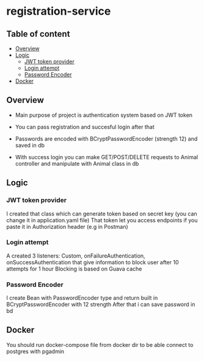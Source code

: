 # registration-service

## Table of content ##
- [Overview](#Overview)
- [Logic](#Logic)
  - [JWT token provider](#JWT-token-provider)
  - [Login attempt](#Login-attempt)
  - [Password Encoder](#Password-Encoder)
- [Docker](#Docker)




## Overview ##

- Main purpose of project is authentication system based on JWT token
- You can pass registration and succesful login after that
- Passwords are encoded with BCryptPasswordEncoder (strength 12) and saved in db

- With success login you can make GET/POST/DELETE requests to Animal controller and manipulate with Animal class in db


## Logic ##

### JWT token provider ###

  I created that class which can generate token based on secret key (you can change it in application.yaml file)
  That token let you access endpoints if you paste it in Authorization header (e.g in Postman)

### Login attempt ###

  A created 3 listeners: Custom, onFailureAuthentication, onSuccessAuthentication that give information to block user after 10 attempts for 1 hour
  Blocking is based on Guava cache

### Password Encoder ###
  
  I create Bean with PasswordEncoder type and return built in BCryptPasswordEncoder with 12 strength
  After that i can save password in bd


## Docker ##

  You should run docker-compose file from docker dir to be able connect to postgres with pgadmin

